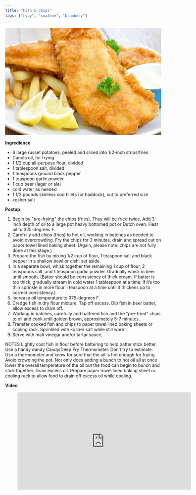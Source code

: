 ```yaml
---
title: "Fish & Chips"
tags: ["ryby", "smažené", "brambory"]
---
```


![Fish & Chips](./images/fishChips.jpg)

**Ingredience**

- 6 large russet potatoes, peeled and sliced into 1/2-inch strips/fries
- Canola oil, for frying
- 1 1/2 cup all-purpose flour, divided
- 1 tablespoon salt, divided
- 1 teaspoons ground black pepper
- 1 teaspoon garlic powder
- 1 cup beer (lager or ale)
- cold water as needed
- 1 1/2 pounds skinless cod fillets (or haddock), cut to preferred size
- kosher salt

**Postup**

1. Begin by "pre-frying" the chips (fries). They will be fried twice. Add 3-inch depth of oil to a large pot heavy bottomed pot or Dutch oven. Heat oil to 325-degrees F.
2. Carefully add chips (fries) to hot oil, working in batches as needed to avoid overcrowding. Fry the chips for 3 minutes, drain and spread out on paper towel lined baking sheet. (Again, please note: chips are not fully done at this stage.)
3. Prepare the fish by mixing 1/2 cup of flour, 1 teaspoon salt and black pepper in a shallow bowl or dish; set aside.
4. In a separate bowl, whisk together the remaining 1 cup of flour, 2 teaspoons salt, and 1 teaspoon garlic powder. Gradually whisk in beer until smooth. (Batter should be consistency of thick cream. If batter is too thick, gradually stream in cold water 1 tablespoon at a time; if it’s too thin sprinkle in more flour 1 teaspoon at a time until it thickens up to correct consistency.)
5. Increase oil temperature to 375-degrees F.
6. Dredge fish in dry flour mixture. Tap off excess. Dip fish in beer batter, allow excess to drain off.
7. Working in batches, carefully add battered fish and the "pre-fried" chips to oil and cook until golden brown, approximately 5-7 minutes.
8. Transfer cooked fish and chips to paper towel lined baking sheets or cooling rack. Sprinkled with kosher salt while still warm.
9. Serve with malt vinegar and/or tartar sauce.

NOTES
Lightly coat fish in flour before battering to help batter stick better. Use a handy dandy Candy/Deep Fry Thermometer. Don’t try to estimate. Use a thermometer and know for sure that the oil is hot enough for frying. Avoid crowding the pot. Not only does adding a bunch to hot oil all at once lower the overall temperature of the oil but the food can begin to bunch and stick together. Drain excess oil. Prepare paper towel lined baking sheet or cooling rack to allow food to drain off excess oil while cooling.

**Video**

<figure class="video_container">
  <iframe width="560" height="315" src="https://www.youtube.com/embed/wGjS8fLI7eQ" frameborder="0" allow="accelerometer; autoplay; encrypted-media; gyroscope; picture-in-picture" allowfullscreen></iframe>
</figure>
